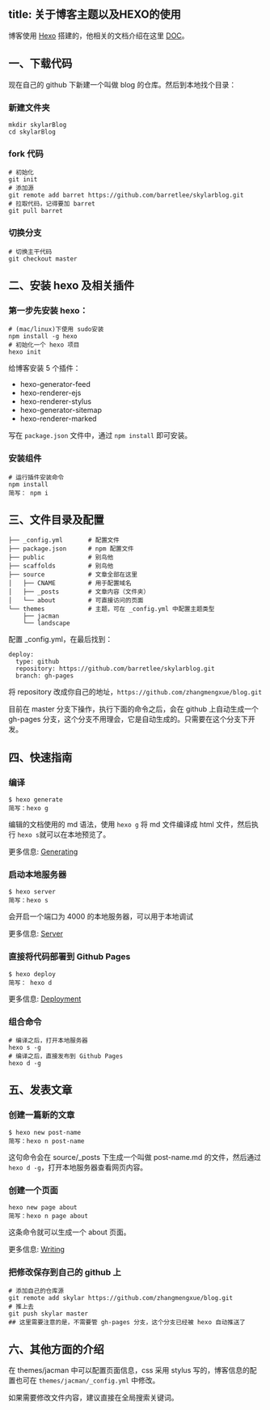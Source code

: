 title: 关于博客主题以及HEXO的使用
---

博客使用 [Hexo](http://hexo.io/) 搭建的，他相关的文档介绍在这里 [DOC](http://hexo.io/docs/)。

## 一、下载代码

现在自己的 github 下新建一个叫做 blog 的仓库。然后到本地找个目录：

### 新建文件夹

    mkdir skylarBlog
    cd skylarBlog

### fork 代码

    # 初始化
    git init
    # 添加源
    git remote add barret https://github.com/barretlee/skylarblog.git
    # 拉取代码，记得要加 barret
    git pull barret

### 切换分支

    # 切换主干代码
    git checkout master

## 二、安装 hexo 及相关插件

### 第一步先安装 hexo：

    # (mac/linux)下使用 sudo安装
    npm install -g hexo 
    # 初始化一个 hexo 项目
    hexo init  

给博客安装 5 个插件：

- hexo-generator-feed    
- hexo-renderer-ejs      
- hexo-renderer-stylus
- hexo-generator-sitemap 
- hexo-renderer-marked

写在 `package.json` 文件中，通过 `npm install` 即可安装。

### 安装组件

    # 运行插件安装命令
    npm install
    简写： npm i


## 三、文件目录及配置

    ├── _config.yml       # 配置文件
    ├── package.json      # npm 配置文件
    ├── public            # 别鸟他
    ├── scaffolds         # 别鸟他
    ├── source            # 文章全部在这里
    │   ├── CNAME         # 用于配置域名
    │   ├── _posts        # 文章内容（文件夹）
    │   └── about         # 可直接访问的页面
    └── themes            # 主题，可在 _config.yml 中配置主题类型
        ├── jacman
        └── landscape

配置 _config.yml，在最后找到：

    deploy:
      type: github
      repository: https://github.com/barretlee/skylarblog.git
      branch: gh-pages   

将 repository 改成你自己的地址，`https://github.com/zhangmengxue/blog.git`

目前在 master 分支下操作，执行下面的命令之后，会在 github 上自动生成一个 gh-pages 分支，这个分支不用理会，它是自动生成的。只需要在这个分支下开发。

## 四、快速指南

### 编译

    $ hexo generate
    简写：hexo g

编辑的文档使用的 md 语法，使用 `hexo g` 将 md 文件编译成 html 文件，然后执行 `hexo s`就可以在本地预览了。

更多信息: [Generating](http://hexo.io/docs/generating.html)

### 启动本地服务器

    $ hexo server
    简写：hexo s

会开启一个端口为 4000 的本地服务器，可以用于本地调试

更多信息: [Server](http://hexo.io/docs/server.html)

### 直接将代码部署到 Github Pages

    $ hexo deploy
    简写： hexo d

更多信息: [Deployment](http://hexo.io/docs/deployment.html)

### 组合命令

    # 编译之后，打开本地服务器
    hexo s -g
    # 编译之后，直接发布到 Github Pages
    hexo d -g


## 五、发表文章

### 创建一篇新的文章

    $ hexo new post-name
    简写：hexo n post-name

这句命令会在 source/_posts 下生成一个叫做 post-name.md 的文件，然后通过 `hexo d -g`，打开本地服务器查看网页内容。

### 创建一个页面

    hexo new page about
    简写：hexo n page about

这条命令就可以生成一个 about 页面。

更多信息: [Writing](http://hexo.io/docs/writing.html)

### 把修改保存到自己的 github 上

    # 添加自己的仓库源
    git remote add skylar https://github.com/zhangmengxue/blog.git
    # 推上去
    git push skylar master
    ## 这里需要注意的是，不需要管 gh-pages 分支，这个分支已经被 hexo 自动推送了


## 六、其他方面的介绍

在 themes/jacman 中可以配置页面信息，css 采用 stylus 写的，博客信息的配置也可在 `themes/jacman/_config.yml` 中修改。

如果需要修改文件内容，建议直接在全局搜索关键词。

